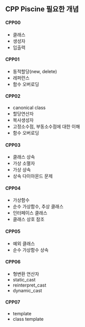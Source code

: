 ## CPP Piscine 필요한 개념



#### CPP00

- 클래스
- 생성자
- 입출력



#### CPP01

- 동적할당(new, delete)
- 레퍼런스
- 함수 오버로딩



#### CPP02

- canonical class
- 할당연산자
- 복사생성자
- 고정소수점, 부동소수점에 대한 이해
- 함수 오버로딩



#### CPP03

- 클래스 상속
- 가상 소멸자
- 가상 상속
- 상속 다이아몬드 문제



#### CPP04

- 가상함수
- 순수 가상함수, 추상 클래스
- 인터페이스 클래스
- 클래스 상호 참조


#### CPP05
- 예외 클래스
- 순수 가상함수 상속


#### CPP06
- 형변환 연산자
- static_cast
- reinterpret_cast
- dynamic_cast


#### CPP07
- template
- class template
